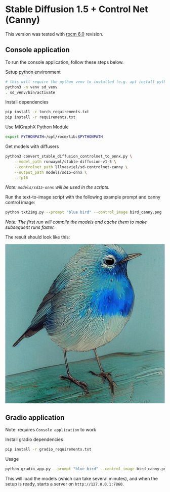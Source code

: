 # Stable Diffusion 1.5 + Control Net (Canny)

This version was tested with [rocm 6.0](https://github.com/ROCm/AMDMIGraphX/tree/rocm-6.0.0) revision.

## Console application

To run the console application, follow these steps below.

Setup python environment

```bash
# this will require the python venv to installed (e.g. apt install python3.8-venv)
python3 -m venv sd_venv
. sd_venv/bin/activate
```

Install dependencies

```bash
pip install -r torch_requirements.txt
pip install -r requirements.txt
```

Use MIGraphX Python Module

```bash
export PYTHONPATH=/opt/rocm/lib:$PYTHONPATH
```

Get models with diffusers

```bash
python3 convert_stable_diffusion_controlnet_to_onnx.py \
    --model_path runwayml/stable-diffusion-v1-5 \
    --controlnet_path lllyasviel/sd-controlnet-canny \
    --output_path models/sd15-onnx \
    --fp16
```
*Note: `models/sd15-onnx` will be used in the scripts.*

Run the text-to-image script with the following example prompt and canny control image:

```bash
python txt2img.py --prompt "blue bird" --control_image bird_canny.png
```
*Note: The first run will compile the models and cache them to make subsequent runs faster.*

The result should look like this:

![example_output.jpg](./example_output.jpg)

## Gradio application

Note: requires `Console application` to work

Install gradio dependencies

```bash
pip install -r gradio_requirements.txt
```

Usage

```bash
python gradio_app.py --prompt "blue bird" --control_image bird_canny.png
```

This will load the models (which can take several minutes), and when the setup is ready, starts a server on `http://127.0.0.1:7860`.
